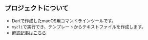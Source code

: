 ## プロジェクトについて

- Dartで作成したmacOS用コマンドラインツールです。
- `mycli`で実行でき、テンプレートからテキストファイルを作成します。
- [解説記事はこちら](https://qiita.com/KAZMA_WED/private/e2b3aa3b1e83d0157df5)
